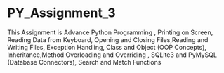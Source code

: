 # PY_Assignment_3
This Assignment is  Advance Python Programming ,
   Printing on Screen, Reading Data from Keyboard, Opening and Closing Files,Reading and Writing Files, Exception Handling, Class and Object (OOP Concepts),
    Inheritance,Method Overloading and Overriding , SQLite3 and PyMySQL (Database Connectors), Search and Match Functions
